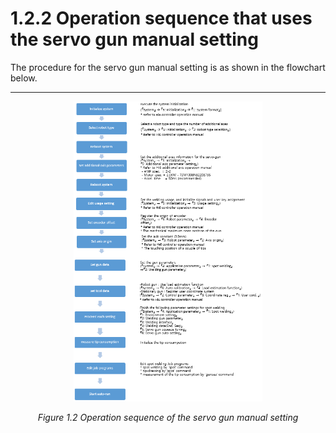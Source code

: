 ﻿# 1.2.2 Operation sequence that uses the servo gun manual setting

The procedure for the servo gun manual setting is as shown in the flowchart below.

---

<p align="center">
 <img src="../../_assets/image_46_eng.PNG" width="60%"></img>
 <em><p align="center">Figure 1.2 Operation sequence of the servo gun manual setting</p></em>
</p>
